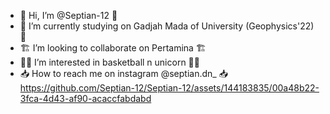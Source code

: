 - 👋 Hi, I’m @Septian-12 👋
- 🔭 I’m currently studying on Gadjah Mada of University (Geophysics'22) 🔭
- 🏗️ I’m looking to collaborate on Pertamina 🏗️
- 🏀🦄 I’m interested in basketball n unicorn 🦄🏀
- 📥 How to reach me on instagram @septian.dn_ 📥
https://github.com/Septian-12/Septian-12/assets/144183835/00a48b22-3fca-4d43-af90-acaccfabdabd
<!---
Septian-12/Septian-12 is a ✨ special ✨ repository because its `README.md` (this file) appears on your GitHub profile.
You can click the Preview link to take a look at your changes.
--->
